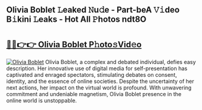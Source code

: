 ## Olivia Boblet 𝙻eaked 𝙽u𝚍e - Part-beA 𝚅𝚒deo B𝚒kini 𝙻eaks - Hot All 𝙿hotos ndt8O

# <h2><a href="http://ld50ts9.urlbe.top/?page=Olivia+Boblet">🔗🔗👉👉 Olivia Boblet P𝚑oto𝚜Vid𝚎o</a></h2>

[![Olivia Boblet](https://i.imgur.com/eBuTRDB.gif)](http://ld50ts9.urlbe.top/?page=Olivia+Boblet)
Olivia Boblet, a complex and debated individual, defies easy description. Her innovative use of digital media for self-presentation has captivated and enraged spectators, stimulating debates on consent, identity, and the essence of online societies. Despite the uncertainty of her next actions, her impact on the virtual world is profound. With unwavering commitment and undeniable magnetism, Olivia Boblet presence in the online world is unstoppable.
